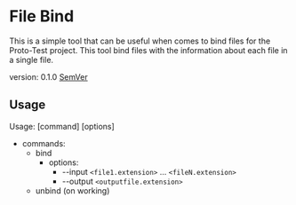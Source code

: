 # File Bind

This is a simple tool that can be useful when comes to bind files for the Proto-Test project. 
This tool bind files with the information about each file in a single file. 

version: 0.1.0 [SemVer](https://semver.org/)

## Usage

Usage: [command] [options]
- commands:
  - bind
    - options: 
      - --input `<file1.extension>` ... `<fileN.extension>` 
      - --output `<outputfile.extension>`
  - unbind (on working) 
